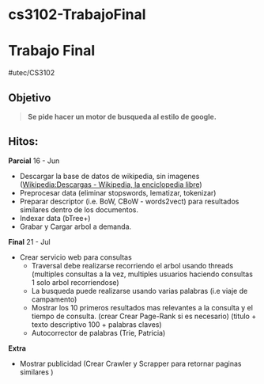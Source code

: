 # cs3102-TrabajoFinal

# Trabajo Final
#utec/CS3102

## Objetivo

> **Se pide hacer un motor de busqueda al estilo de google.**   


## Hitos: 
**Parcial**  16 - Jun
- Descargar la base de datos de wikipedia, sin imagenes ([Wikipedia:Descargas - Wikipedia, la enciclopedia libre](https://es.wikipedia.org/wiki/Wikipedia:Descargas))
- Preprocesar data  (eliminar stopswords, lematizar, tokenizar) 
- Preparar descriptor (i.e. BoW, CBoW - words2vect) para resultados similares dentro de los documentos.
- Indexar data (bTree+)
- Grabar y Cargar arbol  a demanda.

**Final**  21 - Jul
- Crear servicio web para consultas
    - Traversal debe realizarse recorriendo el arbol usando threads (multiples consultas a la vez, multiples usuarios haciendo consultas 1 solo arbol recorriendose)
    - La busqueda puede realizarse usando varias palabras (i.e viaje de campamento)
    - Mostrar los 10 primeros resultados mas relevantes a la consulta y el tiempo de consulta.  (crear Crear Page-Rank si es necesario) (titulo + texto descriptivo 100  + palabras claves) 
    - Autocorrector de palabras (Trie, Patricia)

**Extra**
- Mostrar publicidad  (Crear Crawler y Scrapper para retornar paginas similares )
		

